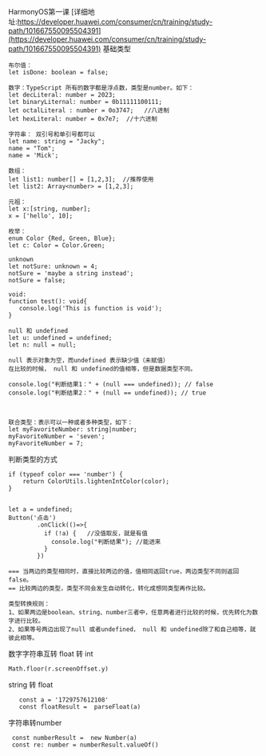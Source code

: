 
HarmonyOS第一课 [详细地址:https://developer.huawei.com/consumer/cn/training/study-path/101667550095504391](https://developer.huawei.com/consumer/cn/training/study-path/101667550095504391)
基础类型
```
布尔值：
let isDone: boolean = false;

数字：TypeScript 所有的数字都是浮点数，类型是number。如下：
let decLiteral: number = 2023;
let binaryLiternal: number = 0b11111100111;
let octalLiteral : number = 0o3747;   //八进制
let hexLiteral: number = 0x7e7;  //十六进制

字符串： 双引号和单引号都可以
let name: string = "Jacky";
name = "Tom";
name = 'Mick';

数组：
let list1: number[] = [1,2,3];  //推荐使用
let list2: Array<number> = [1,2,3];

元祖：
let x:[string, number];
x = ['hello', 10];

枚举：
enum Color {Red, Green, Blue};
let c: Color = Color.Green;

unknown
let notSure: unknown = 4;
notSure = 'maybe a string instead';
notSure = false;

void:
function test(): void{
   console.log('This is function is void');
}

null 和 undefined
let u: undefined = undefined;
let n: null = null;

null 表示对象为空，而undefined 表示缺少值（未赋值）
在比较的时候， null 和 undefined的值相等，但是数据类型不同。

console.log("判断结果1：" + (null === undefined)); // false
console.log("判断结果2：" + (null == undefined)); // true



联合类型：表示可以一种或者多种类型，如下：
let myFavoriteNumber: string|number;
myFavoriteNumber = 'seven';
myFavoriteNumber = 7;

```
判断类型的方式
```
if (typeof color === 'number') {
    return ColorUtils.lightenIntColor(color);
}
 
```

```
let a = undefined; 
Button('点击')
        .onClick(()=>{
          if (!a) {   //没值取反，就是有值
            console.log("判断结果"); //能进来
          }
        })
```

```
=== 当两边的类型相同时，直接比较两边的值，值相同返回true，两边类型不同则返回false。
== 比较两边的类型，类型不同会发生自动转化，转化成想同类型再作比较。

类型转换规则：
1、如果两边是boolean、string、number三者中，任意两者进行比较的时候，优先转化为数字进行比较。
2、如果等号两边出现了null 或者undefined， null 和 undefined除了和自己相等，就彼此相等。

```
数字字符串互转
float 转 int
```
Math.floor(r.screenOffset.y)
```
string 转 float
```
   const a = '1729757612108'
   const floatResult =  parseFloat(a)
```

字符串转number
```
 const numberResult =  new Number(a)
 const re: number = numberResult.valueOf()
```